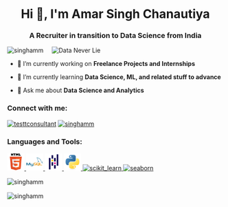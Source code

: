 <h1 align="center">Hi 👋, I'm Amar Singh Chanautiya</h1>
<h3 align="center">A Recruiter in transition to Data Science from India</h3>

<img align= "right" alt="Data Never Lie" width="400" src = "https://media.giphy.com/media/v1.Y2lkPTc5MGI3NjExZjY1eWZpcDN2ZnVraGVpbWYzNnd6ODlhdm1xeDA0YXh6d3IyZzZpeCZlcD12MV9pbnRlcm5hbF9naWZfYnlfaWQmY3Q9Zw/LaVp0AyqR5bGsC5Cbm/giphy.gif">

<p align="left"> <img src="https://komarev.com/ghpvc/?username=singhamm&label=Profile%20views&color=0e75b6&style=flat" alt="singhamm" /> </p>

- 🔭 I’m currently working on **Freelance Projects and Internships**

- 🌱 I’m currently learning **Data Science, ML, and related stuff to advance**

- 💬 Ask me about **Data Science and Analytics**

<h3 align="left">Connect with me:</h3>
<p align="left">
<a href="https://kaggle.com/testtconsultant" target="blank"><img align="center" src="https://raw.githubusercontent.com/rahuldkjain/github-profile-readme-generator/master/src/images/icons/Social/kaggle.svg" alt="testtconsultant" height="30" width="40" /></a>
<a href="https://www.hackerrank.com/singhamm" target="blank"><img align="center" src="https://raw.githubusercontent.com/rahuldkjain/github-profile-readme-generator/master/src/images/icons/Social/hackerrank.svg" alt="singhamm" height="30" width="40" /></a>
</p>

<h3 align="left">Languages and Tools:</h3>
<p align="left"> <a href="https://www.w3.org/html/" target="_blank" rel="noreferrer"> <img src="https://raw.githubusercontent.com/devicons/devicon/master/icons/html5/html5-original-wordmark.svg" alt="html5" width="40" height="40"/> </a> <a href="https://www.mysql.com/" target="_blank" rel="noreferrer"> <img src="https://raw.githubusercontent.com/devicons/devicon/master/icons/mysql/mysql-original-wordmark.svg" alt="mysql" width="40" height="40"/> </a> <a href="https://pandas.pydata.org/" target="_blank" rel="noreferrer"> <img src="https://raw.githubusercontent.com/devicons/devicon/2ae2a900d2f041da66e950e4d48052658d850630/icons/pandas/pandas-original.svg" alt="pandas" width="40" height="40"/> </a> <a href="https://www.python.org" target="_blank" rel="noreferrer"> <img src="https://raw.githubusercontent.com/devicons/devicon/master/icons/python/python-original.svg" alt="python" width="40" height="40"/> </a> <a href="https://scikit-learn.org/" target="_blank" rel="noreferrer"> <img src="https://upload.wikimedia.org/wikipedia/commons/0/05/Scikit_learn_logo_small.svg" alt="scikit_learn" width="40" height="40"/> </a> <a href="https://seaborn.pydata.org/" target="_blank" rel="noreferrer"> <img src="https://seaborn.pydata.org/_images/logo-mark-lightbg.svg" alt="seaborn" width="40" height="40"/> </a> </p>

<p><img align="center" src="https://github-readme-stats.vercel.app/api/top-langs?username=singhamm&show_icons=true&locale=en&layout=compact" alt="singhamm" /></p>

<p><img align="center" src="https://github-readme-streak-stats.herokuapp.com/?user=singhamm&" alt="singhamm" /></p>
